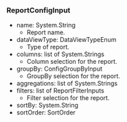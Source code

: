 ### ReportConfigInput
- name: System.String
  - Report name.
- dataViewType: DataViewTypeEnum
  - Type of report.
- columns: list of System.Strings
  - Column selection for the report.
- groupBy: ConfigGroupByInput
  - GroupBy selection for the report.
- aggregations: list of System.Strings
- filters: list of ReportFilterInputs
  - Filter selection for the report.
- sortBy: System.String
- sortOrder: SortOrder
